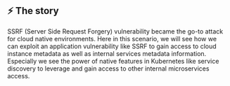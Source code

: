 ## ⚡️ The story

SSRF (Server Side Request Forgery) vulnerability became the go-to attack for cloud native environments. Here in this scenario, we will see how we can exploit an application vulnerability like SSRF to gain access to cloud instance metadata as well as internal services metadata information. Especially we see the power of native features in Kubernetes like service discovery to leverage and gain access to other internal microservices access.